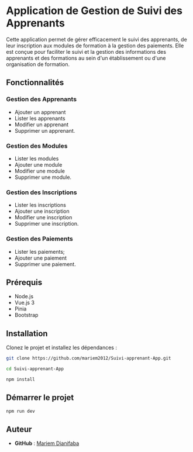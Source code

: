 # Application de Gestion de Suivi des Apprenants

Cette application permet de gérer efficacement le suivi des apprenants, de leur inscription aux modules de formation à la gestion des paiements. Elle est conçue pour faciliter le suivi et la gestion des informations des apprenants et des formations au sein d'un établissement ou d'une organisation de formation.

## Fonctionnalités

### Gestion des Apprenants

- Ajouter un apprenant
- Lister les apprenants
- Modifier un apprenant
- Supprimer un apprenant.

### Gestion des Modules

- Lister les modules
- Ajouter une module
- Modifier une module
- Supprimer une module.

### Gestion des Inscriptions

- Lister les inscriptions
- Ajouter une inscription
- Modifier une inscription
- Supprimer une inscription.

### Gestion des Paiements

- Lister les paiements;
- Ajouter une paiement
- Supprimer une paiement.

## Prérequis

- Node.js
- Vue.js 3
- Pinia
- Bootstrap

## Installation

Clonez le projet et installez les dépendances :

```bash
git clone https://github.com/mariem2012/Suivi-apprenant-App.git
```

```bash
cd Suivi-apprenant-App
```

```bash
npm install
```

## Démarrer le projet

```bash
npm run dev
```

## Auteur

- **GitHub** : [Mariem Dianifaba](https://github.com/mariem2012)
